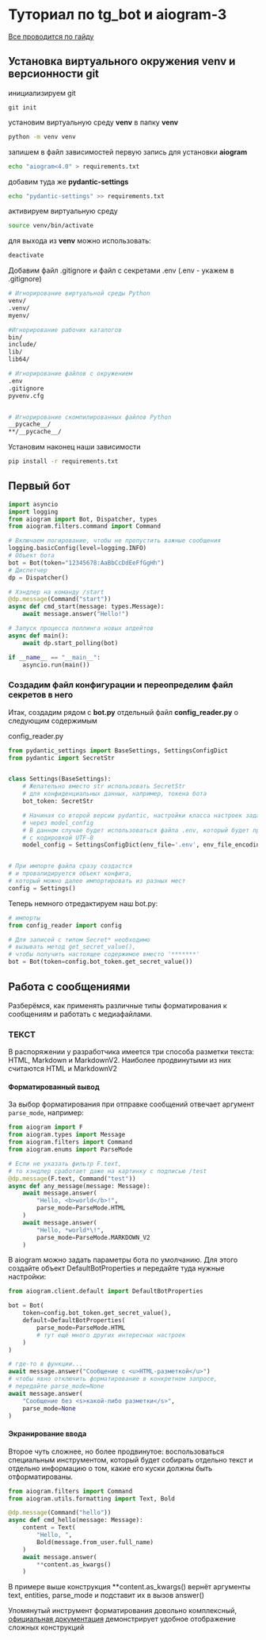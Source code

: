 # Туториал по tg_bot и aiogram-3
[Все проводится по гайду](https://mastergroosha.github.io/aiogram-3-guide/)

## Установка виртуального окружения venv и версионности git
инициализируем git
```
git init
```
установим виртуальную среду **venv** в  папку **venv**
```sh
python -m venv venv
```
запишем в файл зависимостей первую запись для установки **aiogram**
```sh
echo "aiogram<4.0" > requirements.txt
```
добавим туда же **pydantic-settings**
```sh
echo "pydantic-settings" >> requirements.txt
```
активируем виртуальную среду
```sh
source venv/bin/activate
```
для выхода из **venv** можно использовать:
```sh
deactivate
```
Добавим файл .gitignore и файл с секретами .env (.env - укажем в .gitignore)

```sh
# Игнорирование виртуальной среды Python
venv/
.venv/
myenv/

#Игнорирование рабочих каталогов
bin/
include/
lib/
lib64/

# Игнорирование файлов с окружением
.env
.gitignore
pyvenv.cfg


# Игнорирование скомпилированных файлов Python
__pycache__/
**/__pycache__/

```

Установим наконец наши зависимости

```sh
pip install -r requirements.txt 
```

## Первый бот

```py
import asyncio
import logging
from aiogram import Bot, Dispatcher, types
from aiogram.filters.command import Command

# Включаем логирование, чтобы не пропустить важные сообщения
logging.basicConfig(level=logging.INFO)
# Объект бота
bot = Bot(token="12345678:AaBbCcDdEeFfGgHh")
# Диспетчер
dp = Dispatcher()

# Хэндлер на команду /start
@dp.message(Command("start"))
async def cmd_start(message: types.Message):
    await message.answer("Hello!")

# Запуск процесса поллинга новых апдейтов
async def main():
    await dp.start_polling(bot)

if __name__ == "__main__":
    asyncio.run(main())
```
### Создадим файл конфигурации и переопределим файл секретов в него

Итак, создадим рядом с **bot.py** отдельный файл **config_reader.py** о следующим содержимым

config_reader.py
```py
from pydantic_settings import BaseSettings, SettingsConfigDict
from pydantic import SecretStr


class Settings(BaseSettings):
    # Желательно вместо str использовать SecretStr 
    # для конфиденциальных данных, например, токена бота
    bot_token: SecretStr

    # Начиная со второй версии pydantic, настройки класса настроек задаются
    # через model_config
    # В данном случае будет использоваться файла .env, который будет прочитан
    # с кодировкой UTF-8
    model_config = SettingsConfigDict(env_file='.env', env_file_encoding='utf-8')


# При импорте файла сразу создастся 
# и провалидируется объект конфига, 
# который можно далее импортировать из разных мест
config = Settings()
```
Теперь немного отредактируем наш bot.py:


```py bot.py
# импорты
from config_reader import config

# Для записей с типом Secret* необходимо 
# вызывать метод get_secret_value(), 
# чтобы получить настоящее содержимое вместо '*******'
bot = Bot(token=config.bot_token.get_secret_value())
```

## Работа с сообщениями

Разберёмся, как применять различные типы форматирования к сообщениям и работать с медиафайлами.

### ТЕКСТ

В распоряжении у разработчика имеется три способа разметки текста: HTML, Markdown и MarkdownV2.
Наиболее продвинутыми из них считаются HTML и MarkdownV2

#### Форматированный вывод
За выбор форматирования при отправке сообщений отвечает аргумент ``parse_mode``, например:

```py
from aiogram import F
from aiogram.types import Message
from aiogram.filters import Command
from aiogram.enums import ParseMode

# Если не указать фильтр F.text, 
# то хэндлер сработает даже на картинку с подписью /test
@dp.message(F.text, Command("test"))
async def any_message(message: Message):
    await message.answer(
        "Hello, <b>world</b>!", 
        parse_mode=ParseMode.HTML
    )
    await message.answer(
        "Hello, *world*\!", 
        parse_mode=ParseMode.MARKDOWN_V2
    )
```

В aiogram можно задать параметры бота по умолчанию. Для этого создайте объект DefaultBotProperties и передайте туда нужные настройки:

```py
from aiogram.client.default import DefaultBotProperties

bot = Bot(
    token=config.bot_token.get_secret_value(),
    default=DefaultBotProperties(
        parse_mode=ParseMode.HTML
        # тут ещё много других интересных настроек
    )
)

# где-то в функции...
await message.answer("Сообщение с <u>HTML-разметкой</u>")
# чтобы явно отключить форматирование в конкретном запросе, 
# передайте parse_mode=None
await message.answer(
    "Сообщение без <s>какой-либо разметки</s>", 
    parse_mode=None
)
```

#### Экранирование ввода

Второе чуть сложнее, но более продвинутое: воспользоваться специальным инструментом, 
который будет собирать отдельно текст и отдельно информацию о том, какие его куски должны быть отформатированы.

```py
from aiogram.filters import Command
from aiogram.utils.formatting import Text, Bold

@dp.message(Command("hello"))
async def cmd_hello(message: Message):
    content = Text(
        "Hello, ",
        Bold(message.from_user.full_name)
    )
    await message.answer(
        **content.as_kwargs()
    )
```

В примере выше конструкция **content.as_kwargs() вернёт аргументы text, entities, parse_mode и подставит их в вызов answer()

Упомянутый инструмент форматирования довольно комплексный, [официальная документация](https://core.telegram.org/bots/api#formatting-options) демонстрирует удобное отображение сложных конструкций